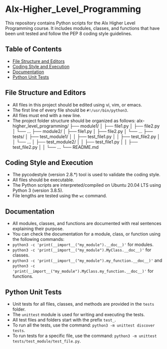 # Alx-Higher_Level_Programming

This repository contains Python scripts for the Alx Higher Level Programming course. It includes modules, classes, and functions that have been unit tested and follow the PEP 8 coding style guidelines.

## Table of Contents

- [File Structure and Editors](#file-structure-and-editors)
- [Coding Style and Execution](#coding-style-and-execution)
- [Documentation](#documentation)
- [Python Unit Tests](#python-unit-tests)

## File Structure and Editors

- All files in this project should be edited using vi, vim, or emacs.
- The first line of every file should be `#!/usr/bin/python3`.
- All files must end with a new line.
- The project folder structure should be organized as follows:
alx-higher_level_programming/
├── module1/
│ ├── file1.py
│ ├── file2.py
│ └── ...
├── module2/
│ ├── file1.py
│ ├── file2.py
│ └── ...
├── tests/
│ ├── test_module1/
│ │ ├── test_file1.py
│ │ ├── test_file2.py
│ │ └── ...
│ ├── test_module2/
│ │ ├── test_file1.py
│ │ ├── test_file2.py
│ │ └── ...
└── README.md
## Coding Style and Execution

- The pycodestyle (version 2.8.*) tool is used to validate the coding style.
- All files should be executable.
- The Python scripts are interpreted/compiled on Ubuntu 20.04 LTS using Python 3 (version 3.8.5).
- File lengths are tested using the `wc` command.

## Documentation

- All modules, classes, and functions are documented with real sentences explaining their purpose.
- You can check the documentation for a module, class, or function using the following commands:
- `python3 -c 'print(__import__("my_module").__doc__)'` for modules.
- `python3 -c 'print(__import__("my_module").MyClass.__doc__)'` for classes.
- `python3 -c 'print(__import__("my_module").my_function.__doc__)'` and
  `python3 -c 'print(__import__("my_module").MyClass.my_function.__doc__)'` for functions.

## Python Unit Tests

- Unit tests for all files, classes, and methods are provided in the `tests` folder.
- The `unittest` module is used for writing and executing the tests.
- All test files and folders start with the prefix `test_`.
- To run all the tests, use the command: `python3 -m unittest discover tests`.
- To run tests for a specific file, use the command: `python3 -m unittest tests/test_module/test_file.py`.
